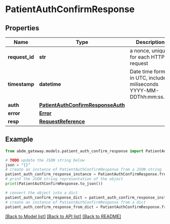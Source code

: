 # PatientAuthConfirmResponse


## Properties

Name | Type | Description | Notes
------------ | ------------- | ------------- | -------------
**request_id** | **str** | a nonce, unique for each HTTP request | 
**timestamp** | **datetime** | Date time format in UTC, includes miliseconds YYYY-MM-DDThh:mm:ss.vZ | 
**auth** | [**PatientAuthConfirmResponseAuth**](PatientAuthConfirmResponseAuth.md) |  | [optional] 
**error** | [**Error**](Error.md) |  | [optional] 
**resp** | [**RequestReference**](RequestReference.md) |  | 

## Example

```python
from abdm_gateway.models.patient_auth_confirm_response import PatientAuthConfirmResponse

# TODO update the JSON string below
json = "{}"
# create an instance of PatientAuthConfirmResponse from a JSON string
patient_auth_confirm_response_instance = PatientAuthConfirmResponse.from_json(json)
# print the JSON string representation of the object
print(PatientAuthConfirmResponse.to_json())

# convert the object into a dict
patient_auth_confirm_response_dict = patient_auth_confirm_response_instance.to_dict()
# create an instance of PatientAuthConfirmResponse from a dict
patient_auth_confirm_response_from_dict = PatientAuthConfirmResponse.from_dict(patient_auth_confirm_response_dict)
```
[[Back to Model list]](../README.md#documentation-for-models) [[Back to API list]](../README.md#documentation-for-api-endpoints) [[Back to README]](../README.md)


